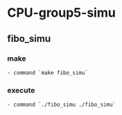 # CPU-group5-simu

## fibo_simu

### make
    - command `make fibo_simu`
### execute
    - command `./fibo_simu ./fibo_simu`